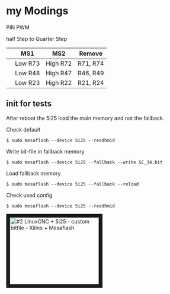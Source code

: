 # my Modings

PIN  PWM

half Step to Quarter Step

| | MS1 | MS2 | Remove |
|-|-|-|-|
| |Low R73|High R72| R71, R74 |
| |Low R48|High R47| R46, R49 |
| |Low R23|High R22| R21, R24 |

## init for tests
After reboot the 5i25 load the main memory and not the fallback.

Check default
```
$ sudo mesaflash --device 5i25 --readhmid
```
Write bit-file in fallback memory
```
$ sudo mesaflash --device 5i25 --fallback --write SC_34.bit
```
Load fallback memory
```
$ sudo mesaflash --device 5i25 --fallback --reload
```
Check used config
```
$ sudo mesaflash --device 5i25 --readhmid
```


<a href="http://www.youtube.com/watch?feature=player_embedded&v=vfJyw-WCSp4
" target="_blank"><img src="http://img.youtube.com/vi/vfJyw-WCSp4/0.jpg" 
alt="#2 LinuxCNC + 5i25 - custom bitfile - Xilinx + Mesaflash" width="240" height="180" border="10" /></a>
